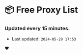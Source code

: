 # :package: Free Proxy List
### Updated every 15 minutes.

- Last updated: `2024-05-29 17:53`

:heart:
